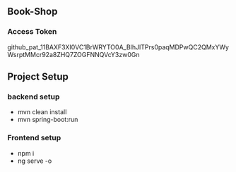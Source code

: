 ## Book-Shop
### Access Token 
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

## Project Setup
### backend setup
* mvn clean install
* mvn spring-boot:run

### Frontend setup
* npm i
* ng serve -o